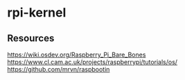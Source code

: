 # rpi-kernel
## Resources
https://wiki.osdev.org/Raspberry_Pi_Bare_Bones  
https://www.cl.cam.ac.uk/projects/raspberrypi/tutorials/os/  
https://github.com/mrvn/raspbootin
